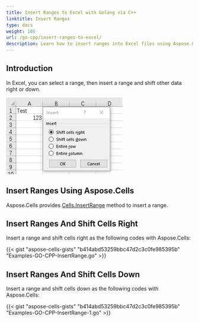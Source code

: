 ```yaml
---  
title: Insert Ranges to Excel with Golang via C++  
linktitle: Insert Ranges  
type: docs  
weight: 105  
url: /go-cpp/insert-ranges-to-excel/  
description: Learn how to insert ranges into Excel files using Aspose.Cells with Golang via C++.  
---  
```


## **Introduction**

In Excel, you can select a range, then insert a range and shift other data right or down.

**![Shift options](InsertRange.png)**

## **Insert Ranges Using Aspose.Cells**

Aspose.Cells provides [Cells.InsertRange](https://reference.aspose.com/cells/go-cpp/cells/insertrange_cellarea_int_shifttype_bool/) method to insert a range.

## **Insert Ranges And Shift Cells Right**

Insert a range and shift cells right as the following codes with Aspose.Cells:

{{< gist "aspose-cells-gists" "b414abd53259bbc47d2c3c0fe985395b" "Examples-GO-CPP-InsertRange.go" >}}
## **Insert Ranges And Shift Cells Down**

Insert a range and shift cells down as the following codes with Aspose.Cells:

{{< gist "aspose-cells-gists" "b414abd53259bbc47d2c3c0fe985395b" "Examples-GO-CPP-InsertRange-1.go" >}}
